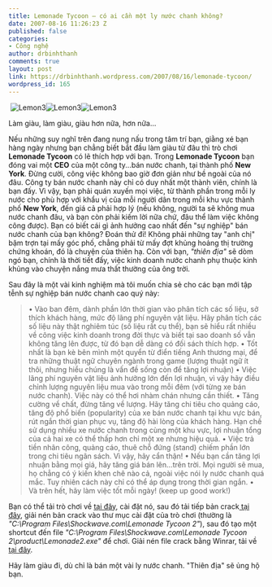 ```yaml
---
title: Lemonade Tycoon – có ai cần một ly nước chanh không?
date: 2007-08-16 11:26:23 Z
published: false
categories:
- Công nghệ
author: drbinhthanh
comments: true
layout: post
link: https://drbinhthanh.wordpress.com/2007/08/16/lemonade-tycoon/
wordpress_id: 165
---
```


 ![Lemon3](http://static.zooomr.com/images/2962366_3492bd37cb.jpg?r=360)![Lemon3](http://static.zooomr.com/images/2962366_3492bd37cb.jpg?r=360)![Lemon3](http://static.zooomr.com/images/2962366_3492bd37cb.jpg?r=360)







Làm giàu, làm giàu, giàu hơn nữa, hơn nữa...






Nếu những suy nghĩ trên đang nung nấu trong tâm trí bạn, giằng xé bạn hàng ngày nhưng bạn chẳng biết bắt đầu làm giàu từ đâu thì trò chơi **Lemonade Tycoon** có lẽ thích hợp với bạn.
Trong **Lemonade Tycoon** bạn đóng vai một **CEO** của một công ty...bán nước chanh, tại thành phố **New York**. Đừng cười, công việc không bao giờ đơn giản như bề ngoài của nó đâu. Công ty bán nước chanh này chỉ có duy nhất một thành viên, chính là bạn đấy. Vì vậy, bạn phải quán xuyến mọi việc, từ thành phần trong mỗi ly nước cho phù hợp với khẩu vị của mỗi người dân trong mỗi khu vực thành phố **New York**, đến giá cả phải hợp lý (nếu không, người ta sẽ không mua nước chanh đâu, và bạn còn phải kiếm lời nữa chứ, đâu thể làm việc không công được). Bạn có biết cái gì ảnh hưởng cao nhất đến "sự nghiệp" bán nước chanh của bạn không? Đoán thử đi! Không phải những tay "anh chị" bặm trợn tại mấy góc phố, chẳng phải từ mấy đợt khủng hoảng thị trường chứng khoán, đó là chuyện của thiên hạ. Còn với bạn, _"thiên địa"_ sẽ dòm ngó bạn, chính là thời tiết đấy, việc kinh doanh nước chanh phụ thuộc kinh khủng vào chuyện nắng mưa thất thường của ông trời.


Sau đây là một vài kinh nghiệm mà tôi muốn chia sẻ cho các bạn mới tập tễnh sự nghiệp bán nước chanh cao quý này:





<blockquote>

> 
> 
• Vào ban đêm, dành phần lớn thời gian vào phân tích các số liệu, sở thích khách hàng, mức độ lãng phí nguyên vật liệu. Hãy phân tích các số liệu này thật nghiêm túc (số liệu rất cụ thể), bạn sẽ hiểu rất nhiều về công việc kinh doanh trong đời thực và biết tại sao doanh số vẫn không tăng lên được, từ đó bạn dễ dàng có đối sách thích hợp.
• Tốt nhất là bạn kè bên mình một quyển từ điển tiếng Anh thương mại, để tra những thuật ngữ chuyên ngành trong game (lượng thuật ngữ ít thôi, nhưng hiểu chúng là vấn đề sống còn để tăng lợi nhuận)
• Việc lãng phí nguyên vật liệu ảnh hưởng lớn đến lợi nhuận, vì vậy hãy điều chỉnh lượng nguyên liệu mua vào trong mỗi đêm (với từng xe bán nước chanh). Việc này có thể hơi nhàm chán nhưng cần thiết.
• Tăng cường về chất, đừng tăng về lượng. Hãy tăng chi tiêu cho quảng cáo, tăng độ phổ biến (popularity) của xe bán nước chanh tại khu vực bán, rút ngắn thời gian phục vụ, tăng độ hài lòng của khách hàng. Hạn chế sử dụng nhiều xe nước chanh trong cùng một khu vực, lợi nhuận tổng của cả hai xe có thể thấp hơn chỉ một xe nhưng hiệu quả.
• Việc trả tiền nhân công, quảng cáo, thuê chỗ đứng (stand) chiếm phần lớn trong chi tiêu ngân sách. Vì vậy, hãy cẩn thận!
• Nếu bạn cần tăng lợi nhuận bằng mọi giá, hãy tăng giá bán lên...trên trời. Mọi người sẽ mua, họ chẳng có ý kiến khen chê nào cả, ngoài việc nói ly nước chanh quá mắc. Tuy nhiên cách này chỉ có thể áp dụng trong thời gian ngắn.
• Và trên hết, hãy làm việc tốt mỗi ngày! (keep up good work!)
> 
> </blockquote>




Bạn có thể tải trò chơi về [tại đây](http://www.shockwave.com/gamelanding/lemonade2.jsp), cài đặt nó, sau đó tải tiếp bản crack[ tại đây](http://www.box.net/shared/pfo4c06kdb), giải nén bản crack vào thư mục cài đặt của trò chơi (thường là _"C:\Program Files\Shockwave.com\Lemonade Tycoon 2"_), sau đó tạo một shortcut đến file _"C:\Program Files\Shockwave.com\Lemonade Tycoon 2\product\Lemonade2.exe"_ để chơi. Giải nén file crack bằng Winrar, tải về [tại đây](http://www.rarlab.com/download.htm).


Hãy làm giàu đi, dù chỉ là bán một vài ly nước chanh. "Thiên địa" sẽ ủng hộ bạn.

